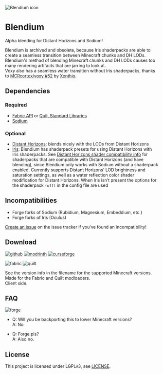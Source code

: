 ![Blendium icon](assets/icon/icon_128x128.png)

# Blendium

Alpha blending for Distant Horizons and Sodium!

Blendium is archived and obsolete, because Iris shaderpacks are able to create a seamless transition between Minecraft chunks and DH LODs.  
Blendium's method of blending Minecraft chunks and DH LODs causes too many rendering artifacts that are jarring to look at.  
Voxy also has a seamless water transition without Iris shaderpacks, thanks to [MCRcortex/voxy #52](https://github.com/MCRcortex/voxy/pull/52) by [Xenthio](https://github.com/Xenthio).

## Dependencies

### Required

- [Fabric API](https://modrinth.com/mod/fabric-api) or [Quilt Standard Libraries](https://modrinth.com/mod/qsl)
- [Sodium](https://modrinth.com/mod/sodium)

### Optional

- [Distant Horizons](https://modrinth.com/mod/distanthorizons): blends nicely with the LODs from Distant Horizons
- [Iris](https://modrinth.com/mod/iris): Blendium has shaderpack presets for using Distant Horizons with Iris shaderpacks. See [Distant Horizons shader compatibility info](https://gist.github.com/Steveplays28/52db568f297ded527da56dbe6deeec0e) for shaderpacks that are compatible with Distant Horizons (and have blending), since Blendium only works with Sodium without a shaderpack enabled. Currently supports Distant Horizons' LOD brightness and saturation settings, as well as a water reflection color shader modification for Distant Horizons. When Iris isn't present the options for the shaderpack `(off)` in the config file are used

## Incompatibilities

- Forge forks of Sodium (Rubidium, Magnesium, Embeddium, etc.)
- Forge forks of Iris (Oculus)

[Create an issue](https://github.com/Steveplays28/blendium/issues/new) on the issue tracker if you've found an incompatibility!

## Download

[![github](https://cdn.jsdelivr.net/npm/@intergrav/devins-badges@2/assets/cozy/available/github_vector.svg)](https://github.com/Steveplays28/blendium)
[![modrinth](https://cdn.jsdelivr.net/npm/@intergrav/devins-badges@2/assets/cozy/available/modrinth_vector.svg)](https://modrinth.com/mod/blendium)
[![curseforge](https://cdn.jsdelivr.net/npm/@intergrav/devins-badges@2/assets/cozy/available/curseforge_vector.svg)](https://www.curseforge.com/minecraft/mc-mods/blendium)

![fabric](https://cdn.jsdelivr.net/npm/@intergrav/devins-badges@2/assets/compact/supported/fabric_vector.svg)
![quilt](https://cdn.jsdelivr.net/npm/@intergrav/devins-badges@2/assets/compact/supported/quilt_vector.svg)

See the version info in the filename for the supported Minecraft versions.  
Made for the Fabric and Quilt modloaders.  
Client side.

## FAQ

![forge](https://cdn.jsdelivr.net/npm/@intergrav/devins-badges@2/assets/cozy/unsupported/forge_vector.svg)

- Q: Will you be backporting this to lower Minecraft versions?  
  A: No.

- Q: Forge pls?  
  A: Also no.

## License

This project is licensed under LGPLv3, see [LICENSE](LICENSE).
